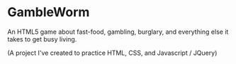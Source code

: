 # GambleWorm
An HTML5 game about fast-food, gambling, burglary, and everything else it takes to get busy living.

(A project I've created to practice HTML, CSS, and Javascript / JQuery)
